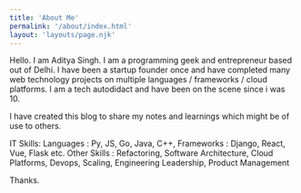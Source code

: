 ```yaml
---
title: 'About Me'
permalink: '/about/index.html'
layout: 'layouts/page.njk'
---
```


Hello. I am Aditya Singh. I am a programming geek and entrepreneur based out of Delhi. I have been a startup founder once and have completed many web technology projects on multiple languages / frameworks / cloud platforms. I am a tech autodidact and have been on the scene since i was 10.

I have created this blog to share my notes and learnings which might be of use to others.

IT Skills:
Languages : Py, JS, Go, Java, C++, 
Frameworks : Django, React, Vue, Flask etc.
Other Skills : Refactoring, Software Architecture, Cloud Platforms, Devops, Scaling, Engineering Leadership, Product Management

Thanks.